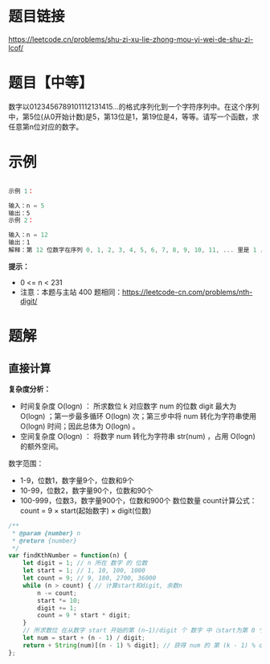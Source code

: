 # 题目链接

https://leetcode.cn/problems/shu-zi-xu-lie-zhong-mou-yi-wei-de-shu-zi-lcof/

# 题目【中等】

数字以0123456789101112131415...的格式序列化到一个字符序列中。在这个序列中，第5位(从0开始计数)是5，第13位是1，第19位是4，等等。请写一个函数，求任意第n位对应的数字。

# 示例

```js

示例 1：

输入：n = 5
输出：5
示例 2：

输入：n = 12
输出：1
解释：第 12 位数字在序列 0, 1, 2, 3, 4, 5, 6, 7, 8, 9, 10, 11, ... 里是 1 ，它是 11 的一部分。
```

**提示：**

- 0 <= n < 231
- 注意：本题与主站 400 题相同：https://leetcode-cn.com/problems/nth-digit/

# 题解

## 直接计算

**复杂度分析：**

- 时间复杂度 O(logn) ： 所求数位 k 对应数字 num 的位数 digit 最大为 O(logn) ；第一步最多循环 O(logn) 次；第三步中将 num 转化为字符串使用 O(logn) 时间；因此总体为 O(logn) 。
- 空间复杂度 O(logn) ： 将数字 num 转化为字符串 str(num) ，占用 O(logn) 的额外空间。
  
数字范围：

- 1-9，位数1，数字量9个，位数和9个
- 10-99，位数2，数字量90个，位数和90个
- 100-999，位数3，数字量900个，位数和900个
数位数量 count计算公式：count = 9 × start(起始数字) × digit(位数)

```js
/**
 * @param {number} n
 * @return {number}
 */
var findKthNumber = function(n) {
    let digit = 1; // n 所在 数字 的 位数 
    let start = 1; // 1, 10, 100, 1000
    let count = 9; // 9, 180, 2700, 36000
    while (n > count) { // 计算start和digit, 余数n
        n -= count;
        start *= 10;
        digit += 1;
        count = 9 * start * digit;
    }
    // 所求数位 在从数字 start 开始的第 (n−1)/digit 个 数字 中（start为第 0 个数字）
    let num = start + (n - 1) / digit; 
    return + String(num)[(n - 1) % digit]; // 获得 num 的 第 (k - 1) % digit 个数位
};
```
